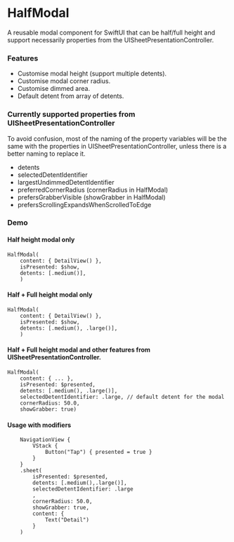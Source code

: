 # HalfModal

A reusable modal component for SwiftUI that can be half/full height and support necessarily properties from the UISheetPresentationController.

### Features
- Customise modal height (support multiple detents).
- Customise modal corner radius.
- Customise dimmed area.
- Default detent from array of detents.  

### Currently supported properties from UISheetPresentationController
To avoid confusion, most of the naming of the property variables will be the same with the properties in UISheetPresentationController, unless there is a better naming to replace it.
- detents
- selectedDetentIdentifier
- largestUndimmedDetentIdentifier
- preferredCornerRadius (cornerRadius in HalfModal)
- prefersGrabberVisible (showGrabber in HalfModal)
- prefersScrollingExpandsWhenScrolledToEdge

### Demo

#### Half height modal only
```
HalfModal(
    content: { DetailView() }, 
    isPresented: $show,
    detents: [.medium()],
    )
```

#### Half + Full height modal only
```
HalfModal(
    content: { DetailView() }, 
    isPresented: $show,
    detents: [.medium(), .large()],
    )
```

#### Half + Full height modal and other features from UISheetPresentationController.
```
HalfModal(
    content: { ... }, 
    isPresented: $presented, 
    detents: [.medium(), .large()], 
    selectedDetentIdentifier: .large, // default detent for the modal
    cornerRadius: 50.0, 
    showGrabber: true) 
```

#### Usage with modifiers
```
    NavigationView {
        VStack {
            Button("Tap") { presented = true }
        }
    }
    .sheet(
        isPresented: $presented,
        detents: [.medium(),.large()],
        selectedDetentIdentifier: .large
        ,
        cornerRadius: 50.0,
        showGrabber: true, 
        content: {
            Text("Detail")
        }
    )
```
